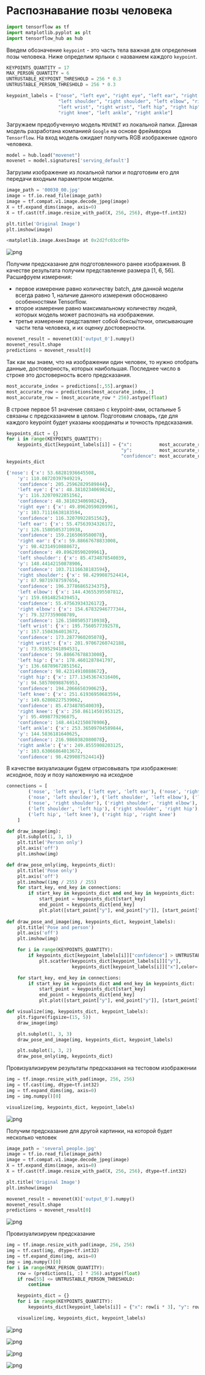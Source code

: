 # Распознавание позы человека

```python
import tensorflow as tf
import matplotlib.pyplot as plt
import tensorflow_hub as hub
```

Введем обозначение `keypoint` - это часть тела важная для определения позы человека. Ниже определим ярлыки с названием каждого `keypoint`.

```python
KEYPOINTS_QUANTITY = 17 
MAX_PERSON_QUANTITY = 6
UNTRUSTABLE_KEYPOINT_THRESHOLD = 256 * 0.3
UNTRUSTABLE_PERSON_THRESHOLD = 256 * 0.3

keypoint_labels = ["nose", "left eye", "right eye", "left ear", "right ear", 
                   "left shoulder", "right shoulder", "left elbow", "right elbow", 
                   "left wrist", "right wrist", "left hip", "right hip", "left knee", 
                   "right knee", "left ankle", "right ankle"]
```

Загружаем предобученную модель `MOVENET` из локальной папки. Данная модель разработана компанией `Google` на основе фреймворка `Tensorflow`. На вход модель ожидает получить RGB изображение одного человека.

```python
model = hub.load("movenet")
movenet = model.signatures['serving_default']
```

Загрузим изображение из локальной папки и подготовим его для передачи входным параметром модели.

```python
image_path = '00030_00.jpg'
image = tf.io.read_file(image_path)
image = tf.compat.v1.image.decode_jpeg(image)
X = tf.expand_dims(image, axis=0)
X = tf.cast(tf.image.resize_with_pad(X, 256, 256), dtype=tf.int32)

plt.title('Original Image')
plt.imshow(image)
```

```python
<matplotlib.image.AxesImage at 0x2d2fc03cdf0>
```

![png](simple-application-of-movenet_files/simple-application-of-movenet_7_1.png)

Получим предсказание для подготовленного ранее изображения. В качестве результата получим представление размера [1, 6, 56]. Расшифруем измерения:

- первое измерение равно количеству batch, для данной модели всегда равно 1, наличие данного измерения обоснованно особенностями Tensorflow.
- второе измерение равно максимальному количеству людей, которых модель может распознать на изображении.
- третье измерение представляет собой боксы/точки, описывающие части тела человека, и их оценку достоверности.

```python
movenet_result = movenet(X)['output_0'].numpy()
movenet_result.shape
predictions = movenet_result[0]
```

Так как мы знаем, что на изображении один человек, то нужно отобрать данные, достоверность, которых наибольшая. Последнее число в строке это достоверность всего предсказания.

```python
most_accurate_index = predictions[:,55].argmax()
most_accurate_row = predictions[most_accurate_index,:]
most_accurate_row = (most_accurate_row * 256).astype(float)
```

В строке первое 51 значение связано с keypoint-ами, остальные 5 связаны с предсказанием в целом. Подготовим словарь, где для каждого keypoint будет указаны координаты и точность предсказания.

```python
keypoints_dict = {}
for i in range(KEYPOINTS_QUANTITY):
    keypoints_dict[keypoint_labels[i]] = {"x":          most_accurate_row[i * 3],
                                          "y":          most_accurate_row[i * 3 + 1],
                                          "confidence": most_accurate_row[i + 2]}
keypoints_dict
```

```python
{'nose': {'x': 53.68281936645508,
    'y': 110.08720397949219,
    'confidence': 205.25962829589844},
    'left eye': {'x': 48.38102340698242,
    'y': 116.32070922851562,
    'confidence': 48.38102340698242},
    'right eye': {'x': 49.89620590209961,
    'y': 103.71116638183594,
    'confidence': 116.32070922851562},
    'left ear': {'x': 55.47563934326172,
    'y': 126.15805053710938,
    'confidence': 159.2165069580078},
    'right ear': {'x': 59.88667678833008,
    'y': 98.42314910888672,
    'confidence': 49.89620590209961},
    'left shoulder': {'x': 85.4734878540039,
    'y': 148.44142150878906,
    'confidence': 103.71116638183594},
    'right shoulder': {'x': 98.4299087524414,
    'y': 87.98719787597656,
    'confidence': 196.37786865234375},
    'left elbow': {'x': 144.43655395507812,
    'y': 159.6914825439453,
    'confidence': 55.47563934326172},
    'right elbow': {'x': 154.67832946777344,
    'y': 79.3277359008789,
    'confidence': 126.15805053710938},
    'left wrist': {'x': 195.7560577392578,
    'y': 157.1504364013672,
    'confidence': 173.2877960205078},
    'right wrist': {'x': 201.97067260742188,
    'y': 73.93952941894531,
    'confidence': 59.88667678833008},
    'left hip': {'x': 178.4601287841797,
    'y': 136.68789672851562,
    'confidence': 98.42314910888672},
    'right hip': {'x': 177.13453674316406,
    'y': 94.58570098876953,
    'confidence': 194.2066650390625},
    'left knee': {'x': 251.61936950683594,
    'y': 149.62808227539062,
    'confidence': 85.4734878540039},
    'right knee': {'x': 250.86114501953125,
    'y': 95.4998779296875,
    'confidence': 148.44142150878906},
    'left ankle': {'x': 253.36509704589844,
    'y': 144.5836181640625,
    'confidence': 216.9860382080078},
    'right ankle': {'x': 249.8555908203125,
    'y': 103.63066864013672,
    'confidence': 98.4299087524414}}
```

В качестве визуализации будем отрисовывать три изображение: исходное, позу и позу наложенную на исходное

```python
connections = [
        ('nose', 'left eye'), ('left eye', 'left ear'), ('nose', 'right eye'), ('right eye', 'right ear'),
        ('nose', 'left shoulder'), ('left shoulder', 'left elbow'), ('left elbow', 'left wrist'),
        ('nose', 'right shoulder'), ('right shoulder', 'right elbow'), ('right elbow', 'right wrist'),
        ('left shoulder', 'left hip'), ('right shoulder', 'right hip'), ('left hip', 'right hip'),
        ('left hip', 'left knee'), ('right hip', 'right knee')
    ]

def draw_image(img):
    plt.subplot(1, 3, 1)
    plt.title('Person only')
    plt.axis('off')
    plt.imshow(img)

def draw_pose_only(img, keypoints_dict):
    plt.title('Pose only')
    plt.axis('off')
    plt.imshow((img / 255) / 255)
    for start_key, end_key in connections:
        if start_key in keypoints_dict and end_key in keypoints_dict:
            start_point = keypoints_dict[start_key]
            end_point = keypoints_dict[end_key]
            plt.plot([start_point["y"], end_point["y"]], [start_point["x"], end_point["x"]], linewidth=2)
            
def draw_pose_and_image(img, keypoints_dict, keypoint_labels):
    plt.title('Pose and person')
    plt.axis('off')
    plt.imshow(img)

    for i in range(KEYPOINTS_QUANTITY):
        if keypoints_dict[keypoint_labels[i]]["confidence"] > UNTRUSTABLE_KEYPOINT_THRESHOLD:
            plt.scatter(keypoints_dict[keypoint_labels[i]]["y"], 
                        keypoints_dict[keypoint_labels[i]]["x"],color='green')

    for start_key, end_key in connections:
        if start_key in keypoints_dict and end_key in keypoints_dict:
            start_point = keypoints_dict[start_key]
            end_point = keypoints_dict[end_key]
            plt.plot([start_point["y"], end_point["y"]], [start_point["x"], end_point["x"]], linewidth=2)

def visualize(img, keypoints_dict, keypoint_labels):
    plt.figure(figsize=(15, 5))
    draw_image(img)

    plt.subplot(1, 3, 3)
    draw_pose_and_image(img, keypoints_dict, keypoint_labels)

    plt.subplot(1, 3, 2)
    draw_pose_only(img, keypoints_dict)
```

Провизуализируем результаты предсказания на тестовом изображении

```python
img = tf.image.resize_with_pad(image, 256, 256)
img = tf.cast(img, dtype=tf.int32)
img = tf.expand_dims(img, axis=0)
img = img.numpy()[0]

visualize(img, keypoints_dict, keypoint_labels)
```

![png](simple-application-of-movenet_files/simple-application-of-movenet_17_0.png)

Получим предсказание для другой картинки, на которой будет несколько человек

```python
image_path = 'several_people.jpg'
image = tf.io.read_file(image_path)
image = tf.compat.v1.image.decode_jpeg(image)
X = tf.expand_dims(image, axis=0)
X = tf.cast(tf.image.resize_with_pad(X, 256, 256), dtype=tf.int32)

plt.title('Original Image')
plt.imshow(image)

movenet_result = movenet(X)['output_0'].numpy()
movenet_result.shape
predictions = movenet_result[0]
```

![png](simple-application-of-movenet_files/simple-application-of-movenet_19_0.png)

Провизуализируем предсказание

```python
img = tf.image.resize_with_pad(image, 256, 256)
img = tf.cast(img, dtype=tf.int32)
img = tf.expand_dims(img, axis=0)
img = img.numpy()[0]
for i in range(MAX_PERSON_QUANTITY):
    row = (predictions[i, :] * 256).astype(float)
    if row[55] <= UNTRUSTABLE_PERSON_THRESHOLD:
        continue

    keypoints_dict = {}
    for i in range(KEYPOINTS_QUANTITY):
        keypoints_dict[keypoint_labels[i]] = {"x": row[i * 3], "y": row[i * 3 + 1], "confidence": row[i + 2]}

    visualize(img, keypoints_dict, keypoint_labels)
```

![png](simple-application-of-movenet_files/simple-application-of-movenet_21_0.png)

![png](simple-application-of-movenet_files/simple-application-of-movenet_21_1.png)

![png](simple-application-of-movenet_files/simple-application-of-movenet_21_2.png)

![png](simple-application-of-movenet_files/simple-application-of-movenet_21_3.png)
